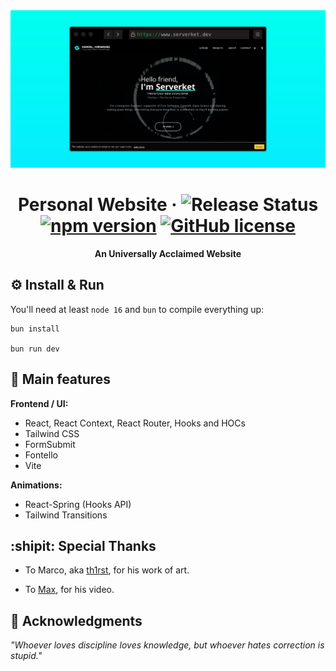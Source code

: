 <div id="header" align="center">
<img src="./src/assets/pictures/personal-website.webp" alt="Cover" title="Cover">

# Personal Website &middot; ![Release Status](https://img.shields.io/badge/release-v2.0.0-brightgreen) [![npm version](https://img.shields.io/npm/v/react.svg?style=flat)](https://www.npmjs.com/package/react) [![GitHub license](https://img.shields.io/badge/license-MIT-lightgrey.svg)](LICENSE)
**An Universally Acclaimed Website**
</div>

## :gear: Install & Run
You'll need at least `node 16` and `bun` to compile everything up:

```
bun install

bun run dev
```

## :star2: Main features

**Frontend / UI:**
* React, React Context, React Router, Hooks and HOCs
* Tailwind CSS
* FormSubmit
* Fontello
* Vite

**Animations:**
* React-Spring (Hooks API)
* Tailwind Transitions

## :shipit: Special Thanks
* To Marco, aka <a rel="noopener noreferrer" href="https://github.com/th1rst">th1rst</a>, for his work of art.

* To <a rel="noopener noreferrer" href="https://www.youtube.com/@maxhay5426">Max</a>, for his video.

## :brain: Acknowledgments

*"Whoever loves discipline loves knowledge, but whoever hates correction is stupid."*